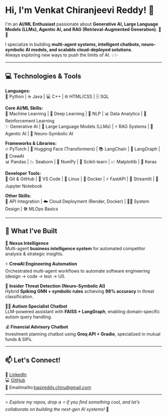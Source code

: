 # Hi, I'm Venkat Chiranjeevi Reddy! 👋  
I'm an **AI/ML Enthusiast** passionate about **Generative AI, Large Language Models (LLMs), Agentic AI, and RAG (Retrieval-Augmented Generation)**. 🚀🤖  

I specialize in building **multi-agent systems, intelligent chatbots, neuro-symbolic AI models, and scalable cloud-deployed solutions**.  
Always exploring new ways to push the limits of AI. 💡✨  

---

## 💻 Technologies & Tools  

**Languages:**  
🐍 Python | ☕ Java | 💻 C++ | 🌐 HTML/CSS | 🗄️ SQL  

**Core AI/ML Skills:**  
🧠 Machine Learning | 🤖 Deep Learning | 🔗 NLP | 📊 Data Analytics | 🔄 Reinforcement Learning  
✨ Generative AI | 🦾 Large Language Models (LLMs) | ⚡ RAG Systems | 🤝 Agentic AI | 🔐 Neuro-Symbolic AI  

**Frameworks & Libraries:**  
🔥 PyTorch | 🤗 Hugging Face (Transformers) | 📚 LangChain | 🔗 LangGraph | 🦙 CrewAI  
📊 Pandas | 📉 Seaborn | 🐼 NumPy | 🧮 Scikit-learn | 📈 Matplotlib | 🧩 Keras  

**Developer Tools:**  
🌲 Git & GitHub | 📝 VS Code | 🐧 Linux | 🐳 Docker | ⚡ FastAPI | 🎨 Streamlit | 📓 Jupyter Notebook  

**Other Skills:**  
🔌 API Integration | ☁️ Cloud Deployment (Render, Docker) | 🧑‍💻 System Design | 🛠️ MLOps Basics  

---

## 🌟 What I’ve Built 

🤖 **Nexus Intelligence**  
Multi-agent **business intelligence system** for automated competitor analysis & strategic insights.  

⚡ **CrewAI Engineering Automation**  
Orchestrated multi-agent workflows to automate software engineering (design → code → test → UI).  

🔐 **Insider Threat Detection (Neuro-Symbolic AI)**  
Hybrid **Spiking GNN + symbolic rules** achieving **98% accuracy** in threat classification.  

🧑‍⚕️ **Autism Specialist Chatbot**  
LLM-powered assistant with **FAISS + LangGraph**, enabling domain-specific autism query handling.  

💰 **Financial Advisory Chatbot**  
Investment planning chatbot using **Groq API + Gradio**, specialized in mutual funds & SIPs.  


---

## 📫 Let's Connect!  
👔 [LinkedIn](https://www.linkedin.com/in/venkat-chiranjeevi-reddy-basireddy/)  
💻 [GitHub](https://github.com/venkatchiranjeevireddy)  
📧 Emailmailto:basireddy.chiru@gmail.com 

---

⭐ *Explore my repos, drop a ⭐ if you find something cool, and let’s collaborate on building the next-gen AI systems!* 🚀  


<!--
**venkatchiranjeevireddy/venkatchiranjeevireddy** is a ✨ _special_ ✨ repository because its `README.md` (this file) appears on your GitHub profile.

Here are some ideas to get you started:

- 🔭 I’m currently working on ...
- 🌱 I’m currently learning ...
- 👯 I’m looking to collaborate on ...
- 🤔 I’m looking for help with ...
- 💬 Ask me about ...
- 📫 How to reach me: ...
- 😄 Pronouns: ...
- ⚡ Fun fact: ...
-->
